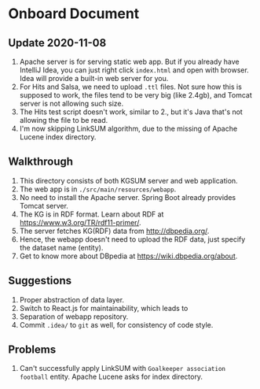 # Onboard Document

## Update 2020-11-08
1. Apache server is for serving static web app. But if you already have IntelliJ Idea, you can just right click `index.html` and open with browser. Idea will provide a built-in web server for you.
2. For Hits and Salsa, we need to upload `.ttl` files. Not sure how this is supposed to work, the files tend to be very big (like 2.4gb), and Tomcat server is not allowing such size.
3. The Hits test script doesn't work, similar to 2., but it's Java that's not allowing the file to be read.
4. I'm now skipping LinkSUM algorithm, due to the missing of Apache Lucene index directory.

## Walkthrough

1. This directory consists of both KGSUM server and web application.
2. The web app is in `./src/main/resources/webapp`.
3. No need to install the Apache server. Spring Boot already provides Tomcat server.
4. The KG is in RDF format. Learn about RDF at https://www.w3.org/TR/rdf11-primer/.
5. The server fetches KG(RDF) data from http://dbpedia.org/.
6. Hence, the webapp doesn't need to upload the RDF data, just specify the dataset name (entity).
7. Get to know more about DBpedia at https://wiki.dbpedia.org/about.

## Suggestions

1. Proper abstraction of data layer.
2. Switch to React.js for maintainability, which leads to
3. Separation of webapp repository.
4. Commit `.idea/` to `git` as well, for consistency of code style.

## Problems

1. Can't successfully apply LinkSUM with `Goalkeeper association football` entity. Apache Lucene asks for index directory.

